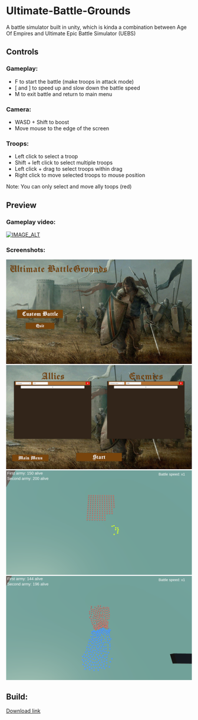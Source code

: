 # Ultimate-Battle-Grounds
A battle simulator built in unity, which is kinda a combination between Age Of Empires and Ultimate Epic Battle Simulator (UEBS)

## Controls

### Gameplay:
* F to start the battle (make troops in attack mode)
* [ and ] to speed up and slow down the battle speed
* M to exit battle and return to main menu

### Camera:
* WASD + Shift to boost
* Move mouse to the edge of the screen

### Troops:
* Left click to select a troop
* Shift + left click to select multiple troops
* Left click + drag to select troops within drag
* Right click to move selected troops to mouse position

Note: You can only select and move ally toops (red)

## Preview
### Gameplay video:
[![IMAGE_ALT](https://img.youtube.com/vi/vYnhQFF8v68/0.jpg)](https://www.youtube.com/watch?v=vYnhQFF8v68)

### Screenshots:
![Main menu](Screenshots/ss1.png)
![Army selection](Screenshots/ss2.png)
![Troop comanding](Screenshots/ss3.png)
![Battle](Screenshots/ss4.png)

## Build:
[Download link](https://drive.google.com/file/d/18nhD-l8d0Fujhc_1p8CD28ew88_lL878/view?usp=sharing)
